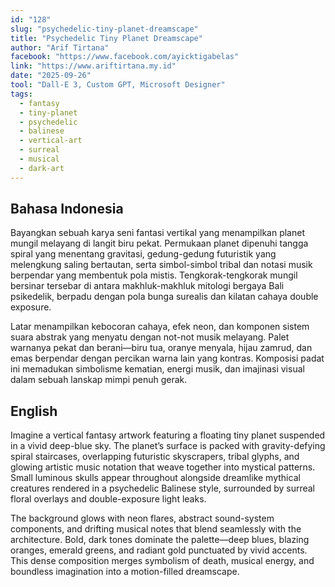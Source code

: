 ```yaml
---
id: "128"
slug: "psychedelic-tiny-planet-dreamscape"
title: "Psychedelic Tiny Planet Dreamscape"
author: "Arif Tirtana"
facebook: "https://www.facebook.com/ayicktigabelas"
link: "https://www.ariftirtana.my.id"
date: "2025-09-26"
tool: "Dall-E 3, Custom GPT, Microsoft Designer"
tags:
  - fantasy
  - tiny-planet
  - psychedelic
  - balinese
  - vertical-art
  - surreal
  - musical
  - dark-art
---
```


## Bahasa Indonesia

Bayangkan sebuah karya seni fantasi vertikal yang menampilkan planet mungil melayang di langit biru pekat. Permukaan planet dipenuhi tangga spiral yang menentang gravitasi, gedung-gedung futuristik yang melengkung saling bertautan, serta simbol-simbol tribal dan notasi musik berpendar yang membentuk pola mistis. Tengkorak-tengkorak mungil bersinar tersebar di antara makhluk-makhluk mitologi bergaya Bali psikedelik, berpadu dengan pola bunga surealis dan kilatan cahaya double exposure.

Latar menampilkan kebocoran cahaya, efek neon, dan komponen sistem suara abstrak yang menyatu dengan not-not musik melayang. Palet warnanya pekat dan berani—biru tua, oranye menyala, hijau zamrud, dan emas berpendar dengan percikan warna lain yang kontras. Komposisi padat ini memadukan simbolisme kematian, energi musik, dan imajinasi visual dalam sebuah lanskap mimpi penuh gerak.

## English

Imagine a vertical fantasy artwork featuring a floating tiny planet suspended in a vivid deep-blue sky. The planet’s surface is packed with gravity-defying spiral staircases, overlapping futuristic skyscrapers, tribal glyphs, and glowing artistic music notation that weave together into mystical patterns. Small luminous skulls appear throughout alongside dreamlike mythical creatures rendered in a psychedelic Balinese style, surrounded by surreal floral overlays and double-exposure light leaks.

The background glows with neon flares, abstract sound-system components, and drifting musical notes that blend seamlessly with the architecture. Bold, dark tones dominate the palette—deep blues, blazing oranges, emerald greens, and radiant gold punctuated by vivid accents. This dense composition merges symbolism of death, musical energy, and boundless imagination into a motion-filled dreamscape.

